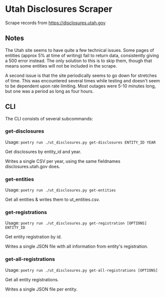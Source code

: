 # Utah Disclosures Scraper

Scrape records from https://disclosures.utah.gov

## Notes

The Utah site seems to have quite a few technical issues.  Some pages of entities (approx 5% at time of writing) fail to return data, consistently giving a 500 error instead.  The only solution to this is to skip them, though that means some entities will not be included in the scrape.

A second issue is that the site periodically seems to go down for stretches of time.  This was encountered several times while testing and doesn't seem to be dependent upon rate limiting.  Most outages were 5-10 minutes long, but one was a period as long as four hours.

## CLI

The CLI consists of several subcommands:

### get-disclosures

Usage: `poetry run ./ut_disclosures.py get-disclosures ENTITY_ID YEAR`

  Get disclosures by entity_id and year.

  Writes a single CSV per year, using the same fieldnames disclosures.utah.gov
  does.

### get-entities

Usage: `poetry run ./ut_disclosures.py get-entities`

  Get all entities & writes them to ut_entities.csv.

### get-registrations

Usage: `poetry run ./ut_disclosures.py get-registration [OPTIONS] ENTITY_ID`

  Get entity registration by id.

  Writes a single JSON file with all information from entity's registration.

### get-all-registrations

Usage: `poetry run ./ut_disclosures.py get-all-registrations [OPTIONS]`

  Get all entity registrations.

  Writes a single JSON file per entity.
